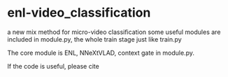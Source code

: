 # enl-video_classification
a new mix method for micro-video classification
some useful modules are included in module.py, the whole train stage just like train.py


The core module is ENL, NNeXtVLAD, context gate in module.py.

If the code is useful, please cite 
